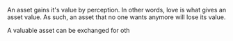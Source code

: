 An asset gains it's value by perception.
In other words, love is what gives an asset value.
As such, an asset that no one wants anymore will lose its value.

A valuable asset can be exchanged for oth